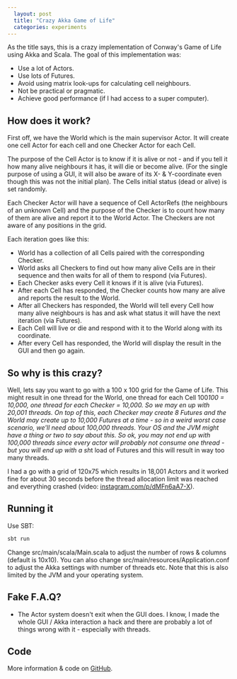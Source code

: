 ```yaml
---
  layout: post
  title: "Crazy Akka Game of Life"
  categories: experiments
---
```

As the title says, this is a crazy implementation of Conway's Game of Life using Akka and Scala. The goal of this implementation was:

 * Use a lot of Actors.
 * Use lots of Futures.
 * Avoid using matrix look-ups for calculating cell neighbours.
 * Not be practical or pragmatic.
 * Achieve good performance (if I had access to a super computer).

## How does it work?
First off, we have the World which is the main supervisor Actor. It will create one cell Actor for each cell and one Checker Actor for each Cell.

The purpose of the Cell Actor is to know if it is alive or not - and if you tell it how many alive neighbours it has, it will die or become alive. (For the single purpose of using a GUI, it will also be aware of its X- & Y-coordinate even though this was not the initial plan). The Cells initial status (dead or alive) is set randomly.

Each Checker Actor will have a sequence of Cell ActorRefs (the neighbours of an unknown Cell) and the purpose of the Checker is to count how many of them are alive and report it to the World Actor. The Checkers are not aware of any positions in the grid.

Each iteration goes like this:

 * World has a collection of all Cells paired with the corresponding Checker.
 * World asks all Checkers to find out how many alive Cells are in their sequence and then waits for all of them to respond (via Futures).
 * Each Checker asks every Cell it knows if it is alive (via Futures).
 * After each Cell has responded, the Checker counts how many are alive and reports the result to the World.
 * After all Checkers has responded, the World will tell every Cell how many alive neighbours is has and ask what status it will have the next iteration (via Futures).
 * Each Cell will live or die and respond with it to the World along with its coordinate.
 * After every Cell has responded, the World will display the result in the GUI and then go again.

## So why is this crazy?
Well, lets say you want to go with a 100 x 100 grid for the Game of Life. This might result in one thread for the World, one thread for each Cell 100*100 = 10,000, one thread for each Checker = 10,000. So we may en up with 20,001 threads. On top of this, each Checker may create 8 Futures and the World may create up to 10,000 Futures at a time - so in a weird worst case scenario, we'll need about 100,000 threads. Your OS and the JVM might have a thing or two to say about this. So ok, you may not end up with 100,000 threads since every actor will probably not consume one thread - but you will end up with a sh*t load of Futures and this will result in way too many threads.

I had a go with a grid of 120x75 which results in 18,001 Actors and it worked fine for about 30 seconds before the thread allocation limit was reached and everything crashed (video: [instagram.com/p/dMFn6aA7-X](http://instagram.com/p/dMFn6aA7-X/)).

## Running it
Use SBT:

```bash
sbt run
```

Change src/main/scala/Main.scala to adjust the number of rows & columns (default is 10x10). You can also change src/main/resources/Application.conf to adjust the Akka settings with number of threads etc. Note that this is also limited by the JVM and your operating system.


## Fake F.A.Q?
 * The Actor system doesn't exit when the GUI does.
 I know, I made the whole GUI / Akka interaction a hack and there are probably a lot of things wrong with it - especially with threads.

## Code
 More information & code on [GitHub](https://github.com/AntonFagerberg/Crazy-Akka-Game-of-Life). 